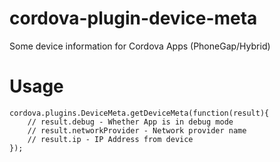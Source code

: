 # cordova-plugin-device-meta
Some device information for Cordova Apps (PhoneGap/Hybrid)

# Usage

    cordova.plugins.DeviceMeta.getDeviceMeta(function(result){
    	// result.debug - Whether App is in debug mode
    	// result.networkProvider - Network provider name
    	// result.ip - IP Address from device
    });